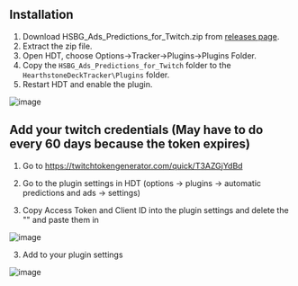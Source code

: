 ## Installation

1. Download HSBG_Ads_Predictions_for_Twitch.zip from [releases page](https://github.com/HS-Tools/hsbg-stream-automation/releases).
2. Extract the zip file.
3. Open HDT, choose Options->Tracker->Plugins->Plugins Folder.
4. Copy the `HSBG_Ads_Predictions_for_Twitch` folder to the `HearthstoneDeckTracker\Plugins` folder.
5. Restart HDT and enable the plugin.

![image](https://i.imgur.com/kOsfufm.png)

## Add your twitch credentials (May have to do every 60 days because the token expires)
1. Go to https://twitchtokengenerator.com/quick/T3AZGjYdBd

2. Go to the plugin settings in HDT (options -> plugins -> automatic predictions and ads -> settings)

3. Copy Access Token and Client ID into the plugin settings and delete the "" and paste them in

![image](https://i.imgur.com/7DcITnC.png)

3. Add to your plugin settings

![image](https://i.imgur.com/oPgEdOH.png)
